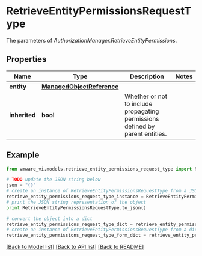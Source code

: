 # RetrieveEntityPermissionsRequestType

The parameters of *AuthorizationManager.RetrieveEntityPermissions*. 

## Properties
Name | Type | Description | Notes
------------ | ------------- | ------------- | -------------
**entity** | [**ManagedObjectReference**](ManagedObjectReference.md) |  | 
**inherited** | **bool** | Whether or not to include propagating permissions defined by parent entities.  | 

## Example

```python
from vmware_vi.models.retrieve_entity_permissions_request_type import RetrieveEntityPermissionsRequestType

# TODO update the JSON string below
json = "{}"
# create an instance of RetrieveEntityPermissionsRequestType from a JSON string
retrieve_entity_permissions_request_type_instance = RetrieveEntityPermissionsRequestType.from_json(json)
# print the JSON string representation of the object
print RetrieveEntityPermissionsRequestType.to_json()

# convert the object into a dict
retrieve_entity_permissions_request_type_dict = retrieve_entity_permissions_request_type_instance.to_dict()
# create an instance of RetrieveEntityPermissionsRequestType from a dict
retrieve_entity_permissions_request_type_form_dict = retrieve_entity_permissions_request_type.from_dict(retrieve_entity_permissions_request_type_dict)
```
[[Back to Model list]](../README.md#documentation-for-models) [[Back to API list]](../README.md#documentation-for-api-endpoints) [[Back to README]](../README.md)


